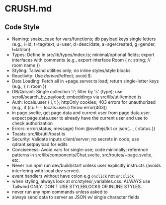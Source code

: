 # CRUSH.md

## Code Style

- Naming: snake_case for vars/functions; db payload keys single letters (e.g., i=id, t=tag/text, u=user, d=desc/date, a=age/created, g=gender, l=lat/lon)
- Types: Define in src/lib/types/index.ts; minimal/optional fields; export interfaces with comments (e.g., export interface Room { n: string; // room name })
- Styling: Tailwind utilities only; no inline styles/style blocks
- Reactivity: Use $derived/$effect; avoid $:
- Data Loading: Fetch all in +page.server.ts load; return single-letter keys (e.g., { r: room })
- DB/Qdrant: Single collection 'i'; filter by 's' (type); use scroll/search_by_payload; embeddings via src/lib/util/embed.ts
- Auth: locals.user { i, t }; httpOnly cookies; 403 errors for unauthorized (e.g., if (r.u !== locals.user.i) throw error(403))
- in page.svelte, get page data and current user from page.data.user. expect page.data.user to already have the current user and use to check authorization
- Errors: error(status, message) from @sveltejs/kit or json(..., { status })
- Toasts: src/lib/util/toast.ts
- Security: Validate inputs client/server; no secrets in code; use qdrant.setpayload for edits
- Conciseness: Avoid vars for single-use; code minimally; reference patterns in src/lib/components/Chat.svelte, src/routes/+page.svelte, etc.
- Never run npm run dev/build/start unless user explicitly instructs (avoids interfering with local dev server).
- event handlers without have colon e.g `onclick` not `on:click`
- when styling, always look at src/styles/_variables.css. ALWAYS use Tailwind ONLY. DON'T USE STYLEBLOCKS OR INLINE STYLES.
- never run any npm commands unless asked to
- always send data to server as JSON w/ single character fields